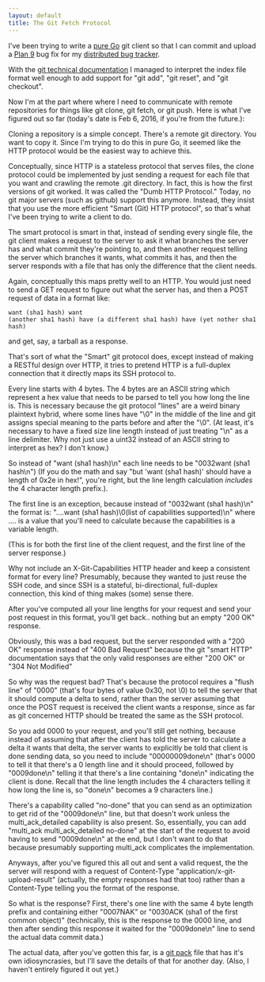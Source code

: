 ```yaml
---
layout: default
title: The Git Fetch Protocol
---
```

I've been trying to write a [pure Go](https://github.com/driusan/go-git/)
git client so that I can commit and upload a [Plan 9](plan9.html) bug fix
for my [distributed bug tracker](https://github.com/driusan/).

With the [git technical documentation](https://github.com/git/git/tree/master/Documentation/technical) I managed to interpret the index file
format well enough to add support for "git add", "git reset", and 
"git checkout".

Now I'm at the part where where I need to communicate with remote 
repositories for things like git clone, git fetch, or git push. 
Here is what I've figured out so far (today's date is Feb 6, 2016, if
you're from the future.):

Cloning a repository is a simple concept. There's a remote git directory.
You want to copy it.  Since I'm trying to do this in pure Go, it seemed 
like the HTTP protocol would be the easiest way to achieve this.

Conceptually, since HTTP is a stateless protocol that serves files, the
clone protocol could be implemented by just sending a request for each
file that you want and crawling the remote .git directory. In fact, this 
is how the first versions of git worked. It was called the "Dumb HTTP 
Protocol." Today, no git major servers (such as github) support this 
anymore.  Instead, they insist that you use the more efficient "Smart 
(Git) HTTP protocol", so that's what I've been trying to write a client 
to do.

The smart protocol is smart in that, instead of sending every single 
file, the git client makes a request to the server to ask it what branches
the server has and what commit they're pointing to, and then another 
request telling the server which branches it wants, what commits it has, 
and then the server responds with a file that has only the difference
that the client needs.

Again, conceptually this maps pretty well to an HTTP. You would just need 
to send a GET request to figure out what the server has, and then a
POST request of data in a format like:
<code><pre>want (sha1 hash)
want (another sha1 hash)
have (a different sha1 hash)
have (yet nother sha1 hash)</pre></code>

and get, say, a tarball as a response.

That's sort of what the "Smart" git protocol does, except instead of
making a RESTful design over HTTP, it tries to pretend HTTP is a 
full-duplex connection that it directly maps its SSH protocol to.

Every line starts with 4 bytes. The 4 bytes are an ASCII string which
represent a hex value that needs to be parsed to tell you how long the
line is. This is necessary because the git protocol "lines" are a weird
binary plaintext hybrid, where some lines have "\0" in the middle of the
line and git assigns special meaning to the parts before and after the 
"\0".  (At least, it's necessary to have a fixed size line length instead 
of just treating "\n" as a line delimiter. Why not just use a uint32 
instead of an ASCII string to interpret as hex? I don't know.)

So instead of "want (sha1 hash)\n" each line needs to be "0032want (sha1 hash\n") (If you do the math and say "but 'want (sha1 hash)' should have a 
length of 0x2e in hex!", you're right, but the line length calculation 
*includes* the 4 character length prefix.).

The first line is an exception, because instead of "0032want (sha1 hash)\n"
the format is: "....want (sha1 hash)\0(list of capabilities supported)\n" 
where .... is a value that you'll need to calculate because the capabilities
is a variable length.

(This is for both the first line of the client request, and the first line
of the server response.)

Why not include an X-Git-Capabilities HTTP header and keep a consistent
format for every line? Presumably, because they wanted to just reuse the
SSH code, and since SSH is a stateful, bi-directional, full-duplex 
connection, this kind of thing makes (some) sense there.

After you've computed all your line lengths for your request and send
your post request in this format, you'll get back.. nothing but an
empty "200 OK" response.

Obviously, this was a bad request, but the server responded with a
"200 OK" response instead of "400 Bad Request" because the git 
"smart HTTP" documentation says that the only valid responses 
are either "200 OK" or "304 Not Modified"

So why was the request bad? That's because the protocol requires a 
"flush line" of "0000" (that's four bytes of value 0x30, not \0) to 
tell the server that it should compute a delta to send, rather than the 
server assuming that once the POST request is received the client 
wants a response, since as far as git concerned HTTP should be treated
the same as the SSH protocol.

So you add 0000 to your request, and you'll still get nothing, because
instead of assuming that after the client has told the server to calculate
a delta it wants that delta, the server wants to explicitly be told that
client is done sending data, so you need to include "00000009done\n"
(that's 0000 to tell it that there's a 0 length line and it should 
proceed, followed by "0009done\n" telling it that there's a line containing
"done\n" indicating the client is done. Recall that the line length includes the 4 characters telling it how long the line is, so "done\n" becomes 
a 9 characters line.)

There's a capability called "no-done" that you can send as an optimization
to get rid of the "0009done\n" line, but that doesn't work unless the
multi\_ack\_detailed capability is also present. So, essentially, you can
add "multi\_ack multi\_ack\_detailed no-done" at the start of the request to 
avoid having to send "0009done\n" at the end, but I don't want to do that
because presumably supporting multi\_ack complicates the implementation.

Anyways, after you've figured this all out and sent a valid request, the
the server will respond with a request of Content-Type 
"application/x-git-upload-result" (actually, the empty responses had 
that too) rather than a Content-Type telling you the format of the
response.

So what is the response? First, there's one line with the same
4 byte length prefix and containing either "0007NAK" or
"0030ACK (sha1 of the first common object)" (technically, this is
the response to the 0000 line, and then after sending this response
it waited for the "0009done\n" line to send the actual data commit
data.)

The actual data, after you've gotten this far, is a [git pack](git-pack.html) file that
has it's own idiosyncrasies, but I'll save the details of that for
another day. (Also, I haven't entirely figured it out yet.)
